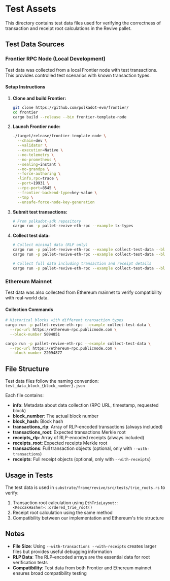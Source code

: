 # Test Assets

This directory contains test data files used for verifying the correctness of transaction and receipt root calculations in the Revive pallet.

## Test Data Sources

### Frontier RPC Node (Local Development)

Test data was collected from a local Frontier node with test transactions. This provides controlled test scenarios with known transaction types.

#### Setup Instructions

1. **Clone and build Frontier:**
   ```bash
   git clone https://github.com/polkadot-evm/frontier/
   cd frontier
   cargo build --release --bin frontier-template-node
   ```

2. **Launch Frontier node:**
   ```bash
   ./target/release/frontier-template-node \
     --chain=dev \
     --validator \
     --execution=Native \
     --no-telemetry \
     --no-prometheus \
     --sealing=instant \
     --no-grandpa \
     --force-authoring \
     -linfo,rpc=trace \
     --port=19931 \
     --rpc-port=8545 \
     --frontier-backend-type=key-value \
     --tmp \
     --unsafe-force-node-key-generation
   ```

3. **Submit test transactions:**
   ```bash
   # From polkadot-sdk repository
   cargo run -p pallet-revive-eth-rpc --example tx-types
   ```

4. **Collect test data:**
   ```bash
   # Collect minimal data (RLP only)
   cargo run -p pallet-revive-eth-rpc --example collect-test-data --block-number 1
   cargo run -p pallet-revive-eth-rpc --example collect-test-data --block-number 2
   
   # Collect full data including transaction and receipt details
   cargo run -p pallet-revive-eth-rpc --example collect-test-data --block-number 3 --with-transactions --with-receipts
   ```

### Ethereum Mainnet

Test data was also collected from Ethereum mainnet to verify compatibility with real-world data.

#### Collection Commands

```bash
# Historical blocks with different transaction types
cargo run -p pallet-revive-eth-rpc --example collect-test-data \
  --rpc-url https://ethereum-rpc.publicnode.com \
  --block-number 5094851

cargo run -p pallet-revive-eth-rpc --example collect-test-data \
  --rpc-url https://ethereum-rpc.publicnode.com \
  --block-number 22094877
```

## File Structure

Test data files follow the naming convention: `test_data_block_{block_number}.json`

Each file contains:
- **info**: Metadata about data collection (RPC URL, timestamp, requested block)
- **block_number**: The actual block number
- **block_hash**: Block hash
- **transactions_rlp**: Array of RLP-encoded transactions (always included)
- **transactions_root**: Expected transactions Merkle root
- **receipts_rlp**: Array of RLP-encoded receipts (always included)
- **receipts_root**: Expected receipts Merkle root
- **transactions**: Full transaction objects (optional, only with `--with-transactions`)
- **receipts**: Full receipt objects (optional, only with `--with-receipts`)

## Usage in Tests

The test data is used in `substrate/frame/revive/src/tests/trie_roots.rs` to verify:
1. Transaction root calculation using `EthTrieLayout::<KeccakHasher>::ordered_trie_root()`
2. Receipt root calculation using the same method
3. Compatibility between our implementation and Ethereum's trie structure

## Notes

- **File Size**: Using `--with-transactions --with-receipts` creates larger files but provides useful debugging information
- **RLP Data**: The RLP-encoded arrays are the essential data for root verification tests
- **Compatibility**: Test data from both Frontier and Ethereum mainnet ensures broad compatibility testing
